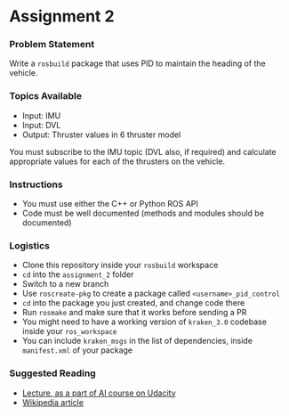 # Assignment 2

### Problem Statement

Write a `rosbuild` package that uses PID to maintain the heading of the vehicle.

### Topics Available

- Input: IMU
- Input: DVL
- Output: Thruster values in 6 thruster model

You must subscribe to the IMU topic (DVL also, if required) and calculate appropriate values for
each of the thrusters on the vehicle.

### Instructions

- You must use either the C++ or Python ROS API
- Code must be well documented (methods and modules should be documented)

### Logistics

- Clone this repository inside your `rosbuild` workspace
- `cd` into the `assignment_2` folder
- Switch to a new branch
- Use `roscreate-pkg` to create a package called `<username>_pid_control`
- `cd` into the package you just created, and change code there
- Run `rosmake` and make sure that it works before sending a PR
- You might need to have a working version of `kraken_3.0` codebase inside your `ros_workspace`
- You can include `kraken_msgs` in the list of dependencies, inside `manifest.xml` of your package

### Suggested Reading

- [Lecture, as a part of AI course on Udacity](https://www.youtube.com/watch?v=Ag8H3Iit9j4)
- [Wikipedia article](https://en.wikipedia.org/wiki/PID_controller)

